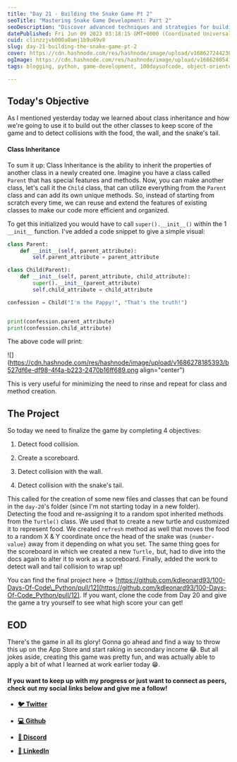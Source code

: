 ```yaml
---
title: "Day 21 - Building the Snake Game Pt 2"
seoTitle: "Mastering Snake Game Development: Part 2"
seoDescription: "Discover advanced techniques and strategies for building the Snake Game in Part 2 of our tutorial series. Level up your game development skills."
datePublished: Fri Jun 09 2023 03:18:15 GMT+0000 (Coordinated Universal Time)
cuid: clinzzjvb000a0amj1b9u49v8
slug: day-21-building-the-snake-game-pt-2
cover: https://cdn.hashnode.com/res/hashnode/image/upload/v1686272442303/a4acfcea-ed37-4f23-b385-6b6d4d5304e7.png
ogImage: https://cdn.hashnode.com/res/hashnode/image/upload/v1686280541489/ccf0f4d9-c455-4ced-817a-6fc9a67067f1.png
tags: blogging, python, game-development, 100daysofcode, object-oriented-programming

---
```


## Today's Objective

As I mentioned yesterday today we learned about class inheritance and how we're going to use it to build out the other classes to keep score of the game and to detect collisions with the food, the wall, and the snake's tail.

#### Class Inheritance

To sum it up: Class Inheritance is the ability to inherit the properties of another class in a newly created one. Imagine you have a class called `Parent` that has special features and methods. Now, you can make another class, let's call it the `Child` class, that can utilize everything from the `Parent` class and can add its own unique methods. So, instead of starting from scratch every time, we can reuse and extend the features of existing classes to make our code more efficient and organized.

To get this initialized you would have to call `super().__init__()` within the 1 `__init__` function. I've added a code snippet to give a simple visual:

```python
class Parent:
    def __init__(self, parent_attribute):
        self.parent_attribute = parent_attribute

class Child(Parent):
    def __init__(self, parent_attribute, child_attribute):
        super().__init__(parent_attribute)
        self.child_attribute = child_attribute

confession = Child("I'm the Pappy!", "That's the truth!")


print(confession.parent_attribute)
print(confession.child_attribute)
```

The above code will print:

![](https://cdn.hashnode.com/res/hashnode/image/upload/v1686278185393/b527df6e-df98-4f4a-b223-2470b16ff689.png align="center")

This is very useful for minimizing the need to rinse and repeat for class and method creation.

## The Project

So today we need to finalize the game by completing 4 objectives:

1. Detect food collision.
    
2. Create a scoreboard.
    
3. Detect collision with the wall.
    
4. Detect collision with the snake's tail.
    

This called for the creation of some new files and classes that can be found in the `day-20`'s folder (since I'm not starting today in a new folder). Detecting the food and re-assigning it to a random spot inherited methods from the `Turtle()` class. We used that to create a new turtle and customized it to represent food. We created `refresh` method as well that moves the food to a random X & Y coordinate once the head of the snake was `{number-value}` away from it depending on what you set. The same thing goes for the scoreboard in which we created a new `Turtle,` but, had to dive into the docs again to alter it to work as a scoreboard. Finally, added the work to detect wall and tail collision to wrap up!

You can find the final project here -&gt; [https://github.com/kdleonard93/100-Days-Of-Code\_Python/pull/12](https://github.com/kdleonard93/100-Days-Of-Code_Python/pull/12). If you want, clone the code from Day 20 and give the game a try yourself to see what high score your can get!

## **EOD**

There's the game in all its glory! Gonna go ahead and find a way to throw this up on the App Store and start raking in secondary income 😂. But all jokes aside, creating this game was pretty fun, and was actually able to apply a bit of what I learned at work earlier today 😁.

#### If you want to keep up with my progress or just want to connect as peers, check out my social links below and give me a follow!

* [**🐦 Twitter**](https://twitter.com/RingoMandingo93)
    
* [**💻 Github**](https://github.com/kdleonard93)
    
* [**👾 Discord**](https://discord.com/users/407639833146818570)
    
* [**👔 LinkedIn**](https://www.linkedin.com/in/kyle-leonard93/)